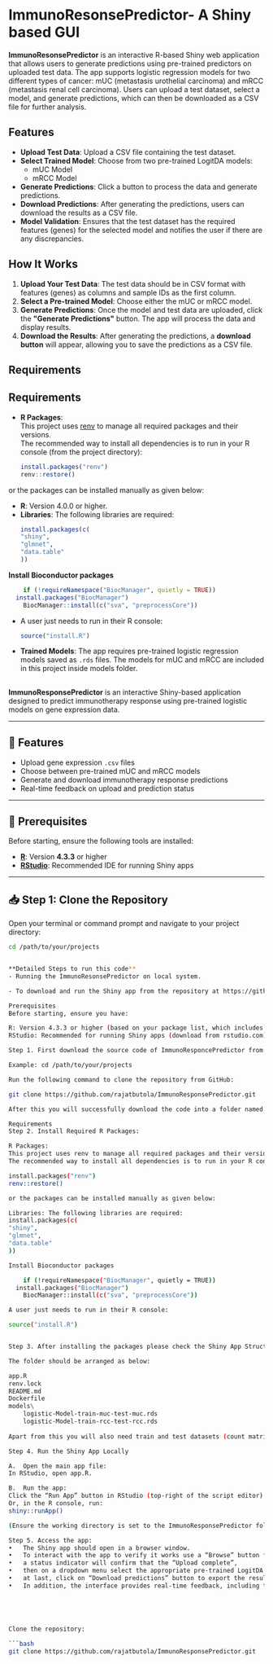 # ImmunoResonsePredictor- A Shiny based GUI

**ImmunoResonsePredictor** is an interactive R-based Shiny web application that allows users to generate predictions using pre-trained predictors on uploaded test data. The app supports logistic regression models for two different types of cancer: mUC (metastasis urothelial carcinoma) and mRCC (metastasis renal cell carcinoma). Users can upload a test dataset, select a model, and generate predictions, which can then be downloaded as a CSV file for further analysis.

## Features

- **Upload Test Data**: Upload a CSV file containing the test dataset.
- **Select Trained Model**: Choose from two pre-trained LogitDA models:
  - mUC Model
  - mRCC Model
- **Generate Predictions**: Click a button to process the data and generate predictions.
- **Download Predictions**: After generating the predictions, users can download the results as a CSV file.
- **Model Validation**: Ensures that the test dataset has the required features (genes) for the selected model and notifies the user if there are any discrepancies.

## How It Works

1. **Upload Your Test Data**: The test data should be in CSV format with features (genes) as columns and sample IDs as the first column.
2. **Select a Pre-trained Model**: Choose either the mUC or mRCC model.
3. **Generate Predictions**: Once the model and test data are uploaded, click the **"Generate Predictions"** button. The app will process the data and display results.
4. **Download the Results**: After generating the predictions, a **download button** will appear, allowing you to save the predictions as a CSV file.

## Requirements

## Requirements

- **R Packages**:  
  This project uses [renv](https://rstudio.github.io/renv/) to manage all required packages and their versions.  
  The recommended way to install all dependencies is to run in your R console (from the project directory):

  ```r
  install.packages("renv")
  renv::restore()

or the packages can be installed manually as given below:
- **R**: Version 4.0.0 or higher.
- **Libraries**: The following libraries are required:
  ```r
  install.packages(c(
  "shiny",
  "glmnet",
  "data.table"
  ))

 **Install Bioconductor packages**
  ```r
      if (!requireNamespace("BiocManager", quietly = TRUE))
    install.packages("BiocManager")
      BiocManager::install(c("sva", "preprocessCore"))
```
- A user just needs to run in their R console:
  ```r
  source("install.R")

- **Trained Models**: The app requires pre-trained logistic regression models saved as `.rds` files. The models for mUC and mRCC are included in this project inside models folder.

## 

**ImmunoResponsePredictor** is an interactive Shiny-based application designed to predict immunotherapy response using pre-trained logistic models on gene expression data.

---

## 📌 Features

- Upload gene expression `.csv` files
- Choose between pre-trained mUC and mRCC models
- Generate and download immunotherapy response predictions
- Real-time feedback on upload and prediction status

---

## 🧰 Prerequisites

Before starting, ensure the following tools are installed:

- [**R**](https://cran.r-project.org/): Version **4.3.3** or higher  
- [**RStudio**](https://posit.co/download/rstudio-desktop/): Recommended IDE for running Shiny apps

---

## 📥 Step 1: Clone the Repository

Open your terminal or command prompt and navigate to your project directory:

```bash
cd /path/to/your/projects


**Detailed Steps to run this code**
- Running the ImmunoResonsePredictor on local system. 

- To download and run the Shiny app from the repository at https://github.com/rajatbutola/ImmunoResponsePredictor on your local system, follow these step-by-step instructions.

Prerequisites
Before starting, ensure you have:

R: Version 4.3.3 or higher (based on your package list, which includes base 4.3.3).
RStudio: Recommended for running Shiny apps (download from rstudio.com).

Step 1. First download the source code of ImmunoResponcePredictor from Github to your local system. For that open the command line interface and navigate to the directory you wanted GUI to save.

Example: cd /path/to/your/projects

Run the following command to clone the repository from GitHub:

git clone https://github.com/rajatbutola/ImmunoResponsePredictor.git

After this you will successfully download the code into a folder named ImmunoResponsePredictor containing the repository files.

Requirements
Step 2. Install Required R Packages:

R Packages:
This project uses renv to manage all required packages and their versions.
The recommended way to install all dependencies is to run in your R console (from the project directory):

install.packages("renv")
renv::restore()

or the packages can be installed manually as given below:

Libraries: The following libraries are required:
install.packages(c(
"shiny",
"glmnet",
"data.table"
))

Install Bioconductor packages

    if (!requireNamespace("BiocManager", quietly = TRUE))
  install.packages("BiocManager")
    BiocManager::install(c("sva", "preprocessCore"))

A user just needs to run in their R console:

source("install.R")


Step 3. After installing the packages please check the Shiny App Structure:

The folder should be arranged as below:

app.R
renv.lock
README.md
Dockerfile
models\
    logistic-Model-train-muc-test-muc.rds
    logistic-Model-train-rcc-test-rcc.rds
    
Apart from this you will also need train and test datasets (count matrix) which are not provided here with this Github repository due to copyright and sensitivity issues. The data can be provided upon request. 

Step 4. Run the Shiny App Locally

A.	Open the main app file:
In RStudio, open app.R.

B.	Run the app:
Click the “Run App” button in RStudio (top-right of the script editor).
Or, in the R console, run:
shiny::runApp()

(Ensure the working directory is set to the ImmunoResponsePredictor folder.)

Step 5. Access the app:
•	The Shiny app should open in a browser window.
•	To interact with the app to verify it works use a “Browse” button for uploading .csv files containing gene expression data, 
•	a status indicator will confirm that the “Upload complete”, 
•	then on a dropdown menu select the appropriate pre-trained LogitDA model (mUC or mRCC), and click “Make predictions” button to initiate response prediction on the uploaded data, and 
•	at last, click on “Download predictions” button to export the results in .csv format. 
•	In addition, the interface provides real-time feedback, including the number of rows in the output predictions and confirmation messages upon successful prediction generation.





Clone the repository:

```bash
git clone https://github.com/rajatbutola/ImmunoResponsePredictor.git

 
